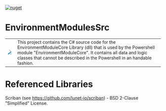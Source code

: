 [![nuget](https://img.shields.io/nuget/v/EnvironmentModuleCore.svg)](https://www.nuget.org/packages/EnvironmentModuleCore/)

# EnvironmentModulesSrc
<table style="border: none">
 <tr style="border: none">
    <td><img src="https://github.com/MarcusWalther/EnvironmentModuleCoreSrc/blob/master/Icon.png?raw=true" width="100"></td>
    <td>This project contains the C# source code for the EnvironmentModuleCore Library (dll) that is used by the Powershell module "EnvironmentModuleCore". It contains all data and logic classes that cannot be described in the Powershell in an handable fashion.</td>
 </tr>
</table>

# Referenced Libraries
Scriban (see https://github.com/lunet-io/scriban) - BSD 2-Clause "Simplified" License.